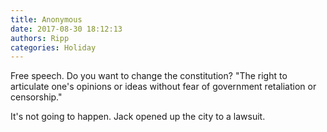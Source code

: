 ```yaml
---
title: Anonymous
date: 2017-08-30 18:12:13
authors: Ripp
categories: Holiday
---
```


 Free speech. Do you want to change the constitution?
"The right to articulate one's opinions or ideas without fear of government retaliation or censorship."

It's not going to happen. Jack opened up the city to a lawsuit.
